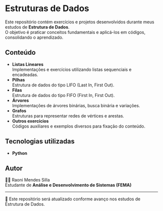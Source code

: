 # Estruturas de Dados

Este repositório contém exercícios e projetos desenvolvidos durante meus estudos de **Estrutura de Dados**.  
O objetivo é praticar conceitos fundamentais e aplicá-los em códigos, consolidando o aprendizado.

## Conteúdo
- **Listas Lineares**  
  Implementações e exercícios utilizando listas sequenciais e encadeadas.
- **Pilhas**  
  Estrutura de dados do tipo LIFO (Last In, First Out).
- **Filas**  
  Estrutura de dados do tipo FIFO (First In, First Out).
- **Árvores**  
  Implementações de árvores binárias, busca binária e variações.
- **Grafos**  
  Estruturas para representar redes de vértices e arestas.
- **Outros exercícios**  
  Códigos auxiliares e exemplos diversos para fixação do conteúdo.

## Tecnologias utilizadas
- **Python**

## Autor
👨‍💻 Raoni Mendes Silla  
Estudante de **Análise e Desenvolvimento de Sistemas (FEMA)**  

---
📌 Este repositório será atualizado conforme avanço nos estudos de Estrutura de Dados.

